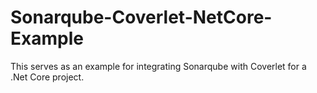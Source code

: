 # Sonarqube-Coverlet-NetCore-Example
This serves as an example for integrating Sonarqube with Coverlet for a .Net Core project.
